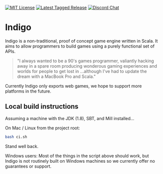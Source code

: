 [![MIT License](https://img.shields.io/github/license/PurpleKingdomGames/indigo?color=indigo)](https://github.com/tterb/atomic-design-ui/blob/master/LICENSEs)
[![Latest Tagged Release](https://img.shields.io/badge/dynamic/json?color=purple&label=latest%20release&query=%24%5B0%5D.name&url=https%3A%2F%2Fapi.github.com%2Frepos%2FPurpleKingdomGames%2Findigo%2Ftags)](https://github.com/PurpleKingdomGames/indigo/releases)
[![Discord Chat](https://img.shields.io/discord/716435281208672356?color=blue&label=discord)](https://discord.com/channels/716435281208672356)

# Indigo

Indigo is a non-traditional, proof of concept game engine written in Scala. It aims to allow programmers to build games using a purely functional set of APIs. 

> "I always wanted to be a 90's games programmer, valiantly hacking away in a spare room producing wonderous gaming experiences and worlds for people to get lost in ...although I've had to update the dream with a MacBook Pro and Scala."

Currently Indigo only exports web games, we hope to support more platforms in the future.

## Local build instructions

Assuming a machine with the JDK (1.8), SBT, and Mill installed...

On Mac / Linux from the project root:

```bash
bash ci.sh
```

Stand well back.

Windows users: Most of the things in the script above should work, but Indigo is not routinely built on Windows machines so we currently offer no guarantees or support.
